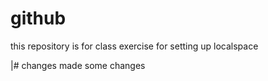 # github
this repository is for class exercise for setting up localspace

|# changes 
made some changes

